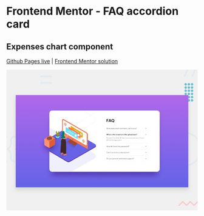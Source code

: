 # Frontend Mentor - FAQ accordion card

## Expenses chart component
[Github Pages live](https://candybuy.github.io/newbie/test4/) | [Frontend Mentor solution](https://www.frontendmentor.io/challenges/faq-accordion-card-XlyjD0Oam)

![Design preview for the FAQ accordion card coding challenge](./design/desktop-preview.jpg)

